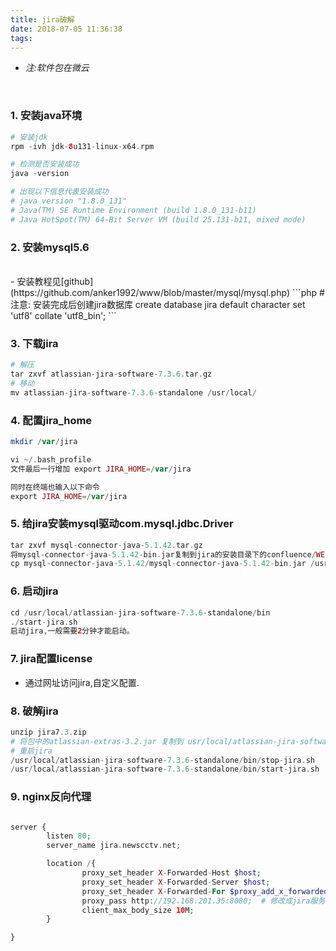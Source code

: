 ```yaml
---
title: jira破解
date: 2018-07-05 11:36:38
tags:
---
```


- <i>注:软件包在微云</i>
<br/>

### 1. 安装java环境

```php
# 安装jdk
rpm -ivh jdk-8u131-linux-x64.rpm

# 检测是否安装成功
java -version

# 出现以下信息代表安装成功
# java version "1.8.0_131"
# Java(TM) SE Runtime Environment (build 1.8.0_131-b11)
# Java HotSpot(TM) 64-Bit Server VM (build 25.131-b11, mixed mode)
```

### 2. 安装mysql5.6
<br/>
- 安装教程见[github](https://github.com/anker1992/www/blob/master/mysql/mysql.php)
```php
# 注意: 安装完成后创建jira数据库
create database jira default character set 'utf8' collate 'utf8_bin';
```

### 3. 下载jira

```php
# 解压
tar zxvf atlassian-jira-software-7.3.6.tar.gz
# 移动
mv atlassian-jira-software-7.3.6-standalone /usr/local/
```

### 4. 配置jira_home

```php
mkdir /var/jira 

vi ~/.bash_profile
文件最后一行增加 export JIRA_HOME=/var/jira

同时在终端也输入以下命令
export JIRA_HOME=/var/jira
```

### 5. 给jira安装mysql驱动com.mysql.jdbc.Driver

```php
tar zxvf mysql-connector-java-5.1.42.tar.gz
将mysql-connector-java-5.1.42-bin.jar复制到jira的安装目录下的confluence/WEB-INF/lib/目录
cp mysql-connector-java-5.1.42/mysql-connector-java-5.1.42-bin.jar /usr/local/atlassian-jira-software-7.3.6-standalone/atlassian-jira/WEB-INF/lib/
```

### 6. 启动jira

```php
cd /usr/local/atlassian-jira-software-7.3.6-standalone/bin
./start-jira.sh
启动jira,一般需要2分钟才能启动。
```

### 7. jira配置license
- 通过网址访问jira,自定义配置.

### 8. 破解jira

```php
unzip jira7.3.zip
# 将包中的atlassian-extras-3.2.jar 复制到 usr/local/atlassian-jira-software-7.3.6-standalone/atlassian-jira/WEB-INF/lib/ 替换原有的包
# 重启jira
/usr/local/atlassian-jira-software-7.3.6-standalone/bin/stop-jira.sh
/usr/local/atlassian-jira-software-7.3.6-standalone/bin/start-jira.sh
```

### 9. nginx反向代理

```php

server {
        listen 80;
        server_name jira.newscctv.net;

        location /{
                proxy_set_header X-Forwarded-Host $host;
                proxy_set_header X-Forwarded-Server $host;
                proxy_set_header X-Forwarded-For $proxy_add_x_forwarded_for;
                proxy_pass http://192.168.201.35:8080;  # 修改成jira服务器的IP
                client_max_body_size 10M;
        }

}

```
